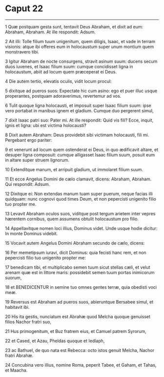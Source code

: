 # Caput 22

***

1 Quæ postquam gesta sunt, tentavit Deus Abraham, et dixit ad eum: Abraham, Abraham. At ille respondit: Adsum.

2 Ait illi: Tolle filium tuum unigenitum, quem diligis, Isaac, et vade in terram visionis: atque ibi offeres eum in holocaustum super unum montium quem monstravero tibi.

3 Igitur Abraham de nocte consurgens, stravit asinum suum: ducens secum duos iuvenes, et Isaac filium suum: cumque concidisset ligna in holocaustum, abiit ad locum quem præceperat ei Deus.

4 Die autem tertio, elevatis oculis, vidit locum procul:

5 dixitque ad pueros suos: Expectate hic cum asino: ego et puer illuc usque properantes, postquam adoraverimus, revertemur ad vos.

6 Tulit quoque ligna holocausti, et imposuit super Isaac filium suum: ipse vero portabat in manibus ignem et gladium. Cumque duo pergerent simul,

7 dixit Isaac patri suo: Pater mi. At ille respondit: Quid vis fili? Ecce, inquit, ignis et ligna: ubi est victima holocausti?

8 Dixit autem Abraham: Deus providebit sibi victimam holocausti, fili mi. Pergebant ergo pariter:

9 et venerunt ad locum quem ostenderat ei Deus, in quo ædificavit altare, et desuper ligna composuit: cumque alligasset Isaac filium suum, posuit eum in altare super struem lignorum.

10 Extenditque manum, et arripuit gladium, ut immolaret filium suum.

11 Et ecce Angelus Domini de cælo clamavit, dicens: Abraham, Abraham. Qui respondit: Adsum.

12 Dixitque ei: Non extendas manum tuam super puerum, neque facias illi quidquam: nunc cognovi quod times Deum, et non pepercisti unigenito filio tuo propter me.

13 Levavit Abraham oculos suos, viditque post tergum arietem inter vepres hærentem cornibus, quem assumens obtulit holocaustum pro filio.

14 Appellavitque nomen loci illius, Dominus videt. Unde usque hodie dicitur: In monte Dominus videbit.

15 Vocavit autem Angelus Domini Abraham secundo de cælo, dicens:

16 Per memetipsum iuravi, dicit Dominus: quia fecisti hanc rem, et non pepercisti filio tuo unigenito propter me:

17 benedicam tibi, et multiplicabo semen tuum sicut stellas cæli, et velut arenam quæ est in littore maris: possidebit semen tuum portas inimicorum suorum,

18 et BENEDICENTUR in semine tuo omnes gentes terræ, quia obedisti voci meæ.

19 Reversus est Abraham ad pueros suos, abieruntque Bersabee simul, et habitavit ibi.

20 His ita gestis, nunciatum est Abrahæ quod Melcha quoque genuisset filios Nachor fratri suo,

21 Hus primogenitum, et Buz fratrem eius, et Camuel patrem Syrorum,

22 et Cased, et Azau, Pheldas quoque et Iedlaph,

23 ac Bathuel, de quo nata est Rebecca: octo istos genuit Melcha, Nachor fratri Abrahæ.

24 Concubina vero illius, nomine Roma, peperit Tabee, et Gaham, et Tahas, et Maacha.

